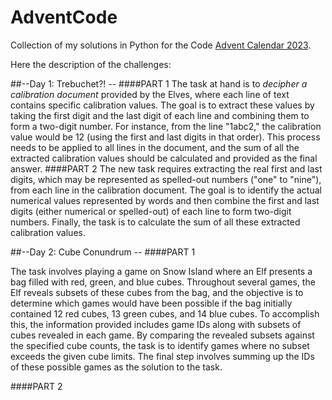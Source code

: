 # AdventCode
 Collection of my solutions in Python for the Code [Advent Calendar 2023](https://adventofcode.com). 


Here the description of the challenges:

##--Day 1: Trebuchet?! --
####PART 1
The task at hand is to *decipher a calibration document* provided by the Elves, where each line of text contains specific calibration values. The goal is to extract these values by taking the first digit and the last digit of each line and combining them to form a two-digit number. For instance, from the line "1abc2," the calibration value would be 12 (using the first and last digits in that order). This process needs to be applied to all lines in the document, and the sum of all the extracted calibration values should be calculated and provided as the final answer.
####PART 2
The new task requires extracting the real first and last digits, which may be represented as spelled-out numbers ("one" to "nine"), from each line in the calibration document. The goal is to identify the actual numerical values represented by words and then combine the first and last digits (either numerical or spelled-out) of each line to form two-digit numbers. Finally, the task is to calculate the sum of all these extracted calibration values.

##--Day 2: Cube Conundrum  --
####PART 1

The task involves playing a game on Snow Island where an Elf presents a bag filled with red, green, and blue cubes. Throughout several games, the Elf reveals subsets of these cubes from the bag, and the objective is to determine which games would have been possible if the bag initially contained 12 red cubes, 13 green cubes, and 14 blue cubes.
To accomplish this, the information provided includes game IDs along with subsets of cubes revealed in each game. By comparing the revealed subsets against the specified cube counts, the task is to identify games where no subset exceeds the given cube limits. The final step involves summing up the IDs of these possible games as the solution to the task.

####PART 2